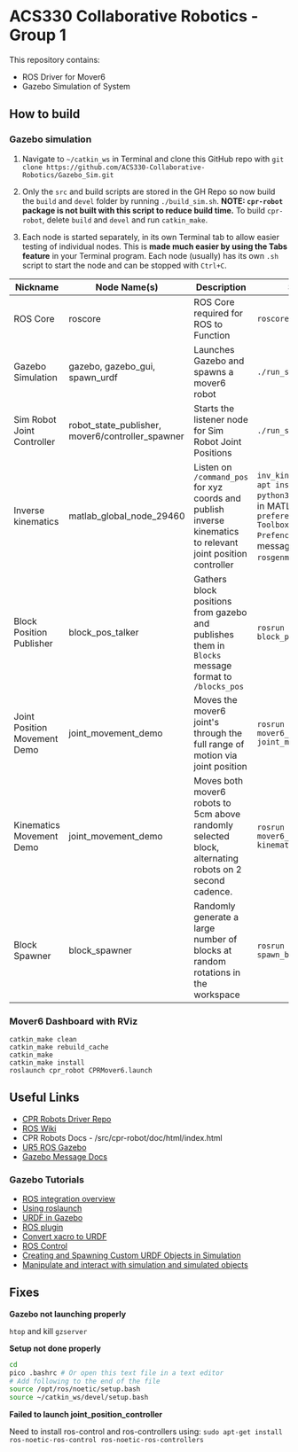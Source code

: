 # ACS330 Collaborative Robotics - Group 1

This repository contains:
- ROS Driver for Mover6
- Gazebo Simulation of System

## How to build

### Gazebo simulation

1. Navigate to `~/catkin_ws` in Terminal and clone this GitHub repo with `git clone https://github.com/ACS330-Collaborative-Robotics/Gazebo_Sim.git`

2. Only the `src` and build scripts are stored in the GH Repo so now build the `build` and `devel` folder by running `./build_sim.sh`. **NOTE: `cpr-robot` package is not built with this script to reduce build time.** To build `cpr-robot`, delete `build` and `devel` and run `catkin_make`.

3. Each node is started separately, in its own Terminal tab to allow easier testing of individual nodes. This is **made much easier by using the Tabs feature** in your Terminal program. Each node (usually) has its own `.sh` script to start the node and can be stopped with `Ctrl+C`.

| Nickname | Node Name(s) | Description | Startup Script |
| - | - | - | - |
| ROS Core | roscore | ROS Core required for ROS to Function | `roscore` |
| Gazebo Simulation | gazebo, gazebo_gui, spawn_urdf | Launches Gazebo and spawns a mover6 robot | `./run_sim.sh` |
| Sim Robot Joint Controller | robot_state_publisher, mover6/controller_spawner | Starts the listener node for Sim Robot Joint Positions | `./run_sim_control.sh` |
| Inverse kinematics | matlab_global_node_29460 | Listen on `/command_pos` for xyz coords and publish inverse kinematics to relevant joint position controller | `inv_kin_ros` - Requires `sudo apt install python3.9 python3.9-venv` and path set in MATLAB in `preferences>ROS Toolbox>Open ROS Toolbox Prefences`. Then ROS message generation using `rosgenmsg` in `/src` in MATLAB. |
| Block Position Publisher | block_pos_talker | Gathers block positions from gazebo and publishes them in `Blocks` message format to `/blocks_pos` | `rosrun block_controller block_pos_talker.py` |
| Joint Position Movement Demo | joint_movement_demo | Moves the mover6 joint's through the full range of motion via joint position | `rosrun mover6_joint_movement_demo joint_movement_demo.py`|
| Kinematics Movement Demo | joint_movement_demo | Moves both mover6 robots to 5cm above randomly selected block, alternating robots on 2 second cadence. | `rosrun mover6_joint_movement_demo kinematics_movement_demo.py` |
| Block Spawner | block_spawner | Randomly generate a large number of blocks at random rotations in the workspace | `rosrun block_controller spawn_blocks.py` |


### Mover6 Dashboard with RViz

```
catkin_make clean
catkin_make rebuild_cache
catkin_make
catkin_make install
roslaunch cpr_robot CPRMover6.launch
```

## Useful Links

- [CPR Robots Driver Repo](https://github.com/CPR-Robots/cpr_robot)
- [ROS Wiki](http://wiki.ros.org/Documentation)
- CPR Robots Docs - /src/cpr-robot/doc/html/index.html
- [UR5 ROS Gazebo](https://github.com/lihuang3/ur5_ROS-Gazebo)
- [Gazebo Message Docs](http://docs.ros.org/en/noetic/api/gazebo_msgs/html/index-msg.html)

### Gazebo Tutorials

- [ROS integration overview](https://classic.gazebosim.org/tutorials?tut=ros_overview) 
- [Using roslaunch](https://classic.gazebosim.org/tutorials?tut=ros_roslaunch&cat=connect_ros)
- [URDF in Gazebo](https://classic.gazebosim.org/tutorials?tut=ros_urdf&cat=connect_ros)
- [ROS plugin](https://classic.gazebosim.org/tutorials?tut=ros_plugins&cat=connect_ros)
- [Convert xacro to URDF](https://www.oreilly.com/library/view/mastering-ros-for/9781788478953/d04a8d45-b84b-4c3e-ad03-eb158fe5f451.xhtml)
- [ROS Control](https://classic.gazebosim.org/tutorials?tut=ros_control)
- [Creating and Spawning Custom URDF Objects in Simulation](http://wiki.ros.org/simulator_gazebo/Tutorials/SpawningObjectInSimulation)
- [Manipulate and interact with simulation and simulated objects](http://wiki.ros.org/simulator_gazebo/Tutorials/Gazebo_ROS_API)

## Fixes

**Gazebo not launching properly**

`htop` and kill `gzserver` 

**Setup not done properly**

```bash
cd
pico .bashrc # Or open this text file in a text editor
# Add following to the end of the file
source /opt/ros/noetic/setup.bash
source ~/catkin_ws/devel/setup.bash
```

**Failed to launch joint_position_controller**

Need to install ros-control and ros-controllers using: `sudo apt-get install ros-noetic-ros-control ros-noetic-ros-controllers`
